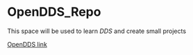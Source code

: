 # OpenDDS_Repo
This space will be used to learn *DDS* and create small projects

[OpenDDS link](http://opendds.org/)

